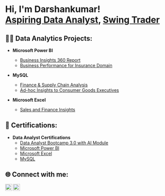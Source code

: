 # Hi, I'm Darshankumar! <br/><a href="https://github.com/sparkkplug">Aspiring Data Analyst</a>, <a href="https://t.me/purelylearningnifty">Swing Trader</a>

## 👨‍💻 Data Analytics Projects:

- **Microsoft Power BI**
  - [Business Insights 360 Report](https://github.com/sparkkplug/bi_business_insights_360)
  - [Business Performance for Insurance Domain](https://github.com/sparkkplug/bi_shield_insurance_virtual_internship)

- **MySQL**
  - [Finance & Supply Chain Analysis](https://github.com/sparkkplug/sql_finance_supplychain)
  - [Ad-hoc Insights to Consumer Goods Executives](https://github.com/sparkkplug/sql_consumer_goods)

- **Microsoft Excel**
  - [Sales and Finance Insights](https://github.com/sparkkplug/Excel_Projects)

## 📜 Certifications:

- **Data Analyst Certifications**
  - [Data Analyst Bootcamp 3.0 with AI Module](https://codebasics.io/certificate/image/CB-BT-1-209813)
  - [Microsoft Power BI](https://codebasics.io/certificate/image/CB-49-209813)
  - [Microsoft Excel](https://codebasics.io/certificate/image/CB-51-209813)
  - [MySQL](https://codebasics.io/certificate/image/CB-50-209813)

## 🌐 Connect with me:

[<img align="left" alt="Telegram" width="22px" src="https://simpleicons.org/icons/telegram.svg" />](https://t.me/purelylearningnifty)
[<img align="left" alt="LinkedIn" width="22px" src="https://cdn.jsdelivr.net/npm/simple-icons@v3/icons/linkedin.svg" />](https://www.linkedin.com/in/darshankumar-varu-53abb717a)
